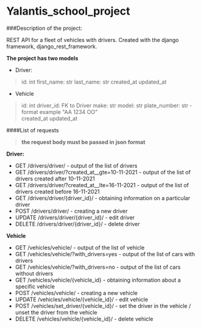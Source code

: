 
# Yalantis_school_project

###Description of the project:

REST API for a fleet of vehicles with drivers.
Created with the django framework, django_rest_framework.

**The project has two models**

+ Driver:
>  id: int
 first_name: str
 last_name: str
 created_at
 updated_at
 
+ Vehicle
> id: int
 driver_id: FK to Driver
 make: str
 model: str
 plate_number: str  - format example "AA 1234 OO"  
 created_at
 updated_at
 
####List of requests
>**the request body must be passed in json format**


**Driver:**
+ GET /drivers/driver/ - output of the list of drivers
+ GET /drivers/driver/?created_at__gte=10-11-2021 - output of the list of drivers created after 10-11-2021
+ GET /drivers/driver/?created_at__lte=16-11-2021 - output of the list of drivers created before 16-11-2021
+ GET /drivers/driver/{driver_id}/ - obtaining information on a particular driver
+ POST /drivers/driver/ - creating a new driver
+ UPDATE /drivers/driver/{driver_id}/ - edit driver
+ DELETE /drivers/driver/{driver_id}/ -  delete driver

**Vehicle**
+ GET /vehicles/vehicle/ - output of the list of vehicle
+ GET /vehicles/vehicle/?with_drivers=yes - output of the list of cars with drivers
+ GET /vehicles/vehicle/?with_drivers=no - output of the list of cars without drivers
+ GET /vehicles/vehicle/{vehicle_id} - obtaining information about a specific vehicle 
+ POST /vehicles/vehicle/ - creating a new vehicle 
+ UPDATE /vehicles/vehicle/{vehicle_id}/ - edit vehicle 
+ POST /vehicles/set_driver/{vehicle_id}/ - set the driver in the vehicle / unset the driver from the vehicle  
+ DELETE /vehicles/vehicle/{vehicle_id}/ - delete vehicle




